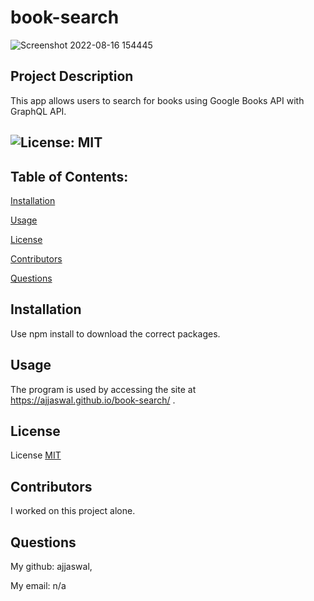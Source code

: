 # book-search

![Screenshot 2022-08-16 154445](https://user-images.githubusercontent.com/102101481/184970353-4db94a12-31e0-430e-bf45-5675f25b1fcb.png)

##  Project Description
This app allows users to search for books using Google Books API with GraphQL API. 


## ![License: MIT](https://img.shields.io/badge/License-MIT-yellow.svg)
  
  ## Table of Contents:

  [Installation](#installation)

  [Usage](#usage)

  [License](#license)

  [Contributors](#contributors)

  [Questions](#questions)
  
  ## Installation
  Use npm install to download the correct packages.
  
  ## Usage
  The program is used by accessing the site at https://ajjaswal.github.io/book-search/ .  
  
  ## License

  License [MIT](https://choosealicense.com/licenses/mit/)
  
  ## Contributors
  I worked on this project alone.
  
  ## Questions
  My github: ajjaswal,
  
  My email: n/a
